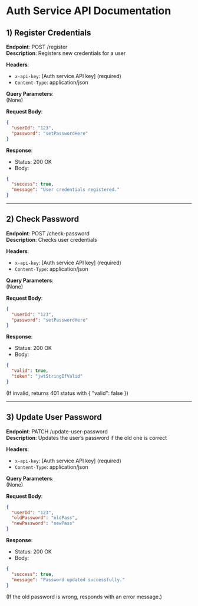# Auth Service API Documentation

## 1) Register Credentials

**Endpoint**: POST /register  
**Description**: Registers new credentials for a user  

**Headers**:  
- `x-api-key`: [Auth service API key] (required)  
- `Content-Type`: application/json  

**Query Parameters**:  
(None)  

**Request Body**:
```json
{
  "userId": "123",
  "password": "setPasswordHere"
}
```

**Response**:  
- Status: 200 OK  
- Body:
```json
{
  "success": true,
  "message": "User credentials registered."
}
```

---

## 2) Check Password

**Endpoint**: POST /check-password  
**Description**: Checks user credentials  

**Headers**:  
- `x-api-key`: [Auth service API key] (required)  
- `Content-Type`: application/json  

**Query Parameters**:  
(None)  

**Request Body**:
```json
{
  "userId": "123",
  "password": "setPasswordHere"
}
```

**Response**:  
- Status: 200 OK  
- Body:
```json
{
  "valid": true,
  "token": "jwtStringIfValid"
}
```
(If invalid, returns 401 status with { "valid": false })

---

## 3) Update User Password

**Endpoint**: PATCH /update-user-password  
**Description**: Updates the user’s password if the old one is correct  

**Headers**:  
- `x-api-key`: [Auth service API key] (required)  
- `Content-Type`: application/json  

**Query Parameters**:  
(None)

**Request Body**:
```json
{
  "userId": "123",
  "oldPassword": "oldPass",
  "newPassword": "newPass"
}
```

**Response**:  
- Status: 200 OK  
- Body:
```json
{
  "success": true,
  "message": "Password updated successfully."
}
```
(If the old password is wrong, responds with an error message.)
